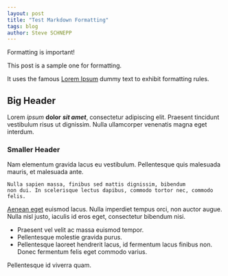 ```yaml
---
layout: post
title: "Test Markdown Formatting"
tags: blog
author: Steve SCHNEPP
---
```


Formatting is important!

This post is a sample one for formatting.
<!-- -->
It uses the famous [Lorem Ipsum](https://lipsum.com/) dummy text to exhibit formatting rules.

## Big Header

Lorem *ipsum* **dolor** ***sit amet***, consectetur adipiscing elit. Praesent tincidunt
vestibulum risus ut dignissim. Nulla ullamcorper venenatis magna eget interdum.

### Smaller Header

Nam elementum gravida lacus eu vestibulum. Pellentesque quis malesuada mauris,
et malesuada ante. 

    Nulla sapien massa, finibus sed mattis dignissim, bibendum
    non dui. In scelerisque lectus dapibus, commodo tortor nec, commodo felis.

[Aenean eget](https://lipsum.com/) euismod lacus. Nulla imperdiet tempus orci, non auctor augue. Nulla
nisl justo, iaculis id eros eget, consectetur bibendum nisi.

* Praesent vel velit ac massa euismod tempor. 
* Pellentesque molestie gravida purus.
* Pellentesque laoreet hendrerit lacus, id fermentum lacus finibus non. 
Donec fermentum felis eget commodo varius. 

Pellentesque id viverra quam. 


